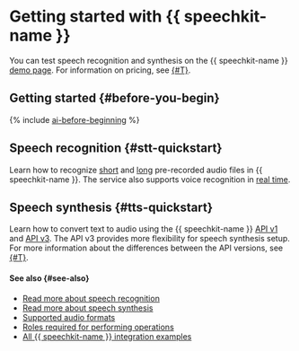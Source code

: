 # Getting started with {{ speechkit-name }}

You can test speech recognition and synthesis on the {{ speechkit-name }} [demo page](https://yandex.cloud/en/services/speechkit#demo). For information on pricing, see [{#T}](../pricing.md).

## Getting started {#before-you-begin}

{% include [ai-before-beginning](../../_includes/speechkit/ai-before-beginning.md) %}

## Speech recognition {#stt-quickstart}

Learn how to recognize [short](stt-quickstart-v1.md) and [long](stt-quickstart-v2.md) pre-recorded audio files in {{ speechkit-name }}. The service also supports voice recognition in [real time](../stt/api/streaming-examples-v3.md).

## Speech synthesis {#tts-quickstart}

Learn how to convert text to audio using the {{ speechkit-name }} [API v1](tts-quickstart-v1.md) and [API v3](tts-quickstart-v3.md). The API v3 provides more flexibility for speech synthesis setup. For more information about the differences between the API versions, see [{#T}](../tts/index.md#features).

#### See also {#see-also}

* [Read more about speech recognition](../stt/index.md)
* [Read more about speech synthesis](../tts/index.md)
* [Supported audio formats](../formats.md)
* [Roles required for performing operations](../security/index.md)
* [All {{ speechkit-name }} integration examples](../tutorials/index.md)
